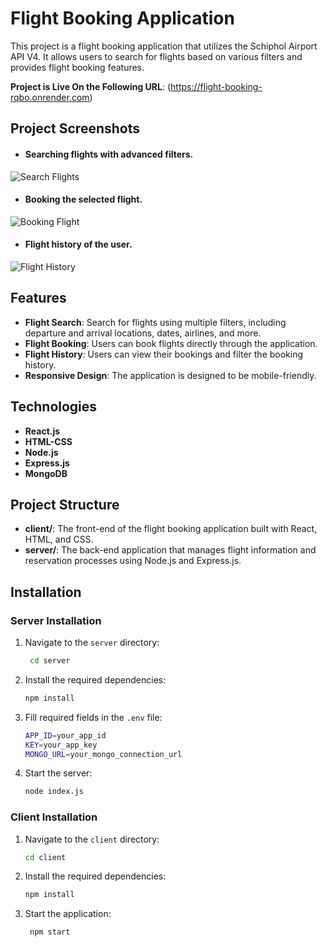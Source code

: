 # Flight Booking Application

This project is a flight booking application that utilizes the Schiphol Airport API V4. It allows users to search for flights based on various filters and provides flight booking features.

**Project is Live On the Following URL**: (https://flight-booking-rqbo.onrender.com)

## Project Screenshots
- #### Searching flights with advanced filters.

![Search Flights](https://i.imgur.com/Qxni3X6.jpeg)

- #### Booking the selected flight.

  
![Booking Flight](https://i.imgur.com/1WH9dIY.jpeg)


- #### Flight history of the user.


![Flight History](https://i.imgur.com/HjlS4zi.jpeg)

## Features

- **Flight Search**: Search for flights using multiple filters, including departure and arrival locations, dates, airlines, and more.
- **Flight Booking**: Users can book flights directly through the application.
- **Flight History**: Users can view their bookings and filter the booking history.
- **Responsive Design**: The application is designed to be mobile-friendly.

## Technologies

-   **React.js**
-   **HTML-CSS**
-   **Node.js**
-   **Express.js**
-   **MongoDB**


## Project Structure

- **client/**: The front-end of the flight booking application built with React, HTML, and CSS.
- **server/**: The back-end application that manages flight information and reservation processes using Node.js and Express.js.

## Installation

### Server Installation

1. Navigate to the `server` directory:
   ```bash
    cd server
    ```
2. Install the required dependencies:
    ```bash
    npm install
    ```

3. Fill required fields in the `.env` file:
    ```bash
    APP_ID=your_app_id
    KEY=your_app_key
    MONGO_URL=your_mongo_connection_url
    ```
    
4. Start the server:
     ```bash
    node index.js
    ```

### Client Installation
1. Navigate to the `client` directory:
    ```bash
    cd client
    ```

2. Install the required dependencies:
    ```bash
    npm install
    ```
3. Start the application:
   ```bash
    npm start
    ```

   
